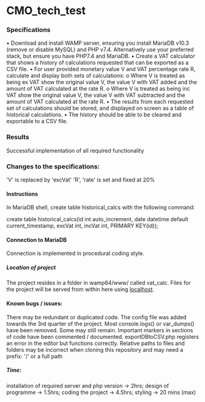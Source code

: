 # CMO_tech_test

### Specifications

• Download and install WAMP server, ensuring you install MariaDB v10.3 (remove or disable MySQL) and PHP v7.4. Alternatively use your preferred stack, but ensure you have PHP7.4 and MariaDB.
• Create a VAT calculator that shows a history of calculations requested that can be exported as a CSV file.
• For user provided monetary value V and VAT percentage rate R, calculate and display both sets of calculations:
o Where V is treated as being ex VAT show the original value V, the value V with VAT added and the amount of VAT calculated at the rate R.
o Where V is treated as being inc VAT show the original value V, the value V with VAT subtracted and the amount of VAT calculated at the rate R.
• The results from each requested set of calculations should be stored, and displayed on screen as a table of historical calculations.
• The history should be able to be cleared and exportable to a CSV file.

### Results

Successful implementation of all required functionality

### Changes to the specifications:

'V' is replaced by 'excVat'
'R', 'rate' is set and fixed at 20%

#### Instructions

In MariaDB shell, create table historical_calcs with the following command:

create table historical_calcs(id int auto_increment, date datetime default current_timestamp, excVat int, incVat int, PRIMARY KEY(id));

#### Connection to MariaDB
Connection is implemented in procedural coding style.
##### Location of project

The project resides in a folder in wamp64/www/ called vat_calc. Files for the project will be served from within here using [localhost](http://localhost/vat_calc/VAT_calc.php).

#### Known bugs / issues:

There may be redundant or duplicated code. The config file was added towards the 3rd quarter of the project.
Most console.logs() or var_dumps() have been removed. Some may still remain.
Important markers in sections of code have been commented / documented.
exportDBtoCSV.php registers an error in the editor but functions correctly.
Relative paths to files and folders may be incorrect when cloning this repository and may need a prefix: '/' or a full path

##### Time: 

installation of required server and php version -> 2hrs; design of programme -> 1.5hrs; coding the project -> 4.5hrs; styling -> 20 mins (max)
